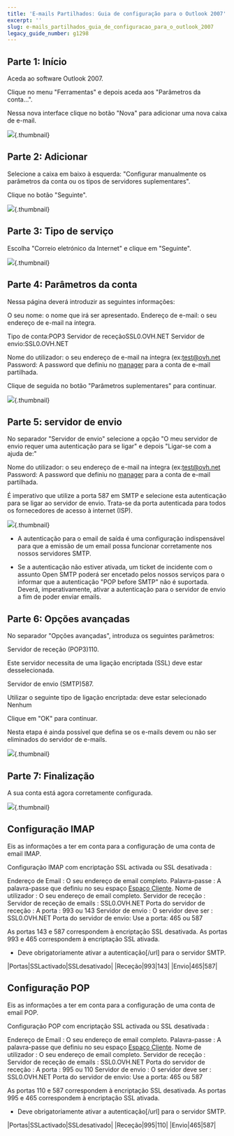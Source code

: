 ```yaml
---
title: 'E-mails Partilhados: Guia de configuração para o Outlook 2007'
excerpt: ''
slug: e-mails_partilhados_guia_de_configuracao_para_o_outlook_2007
legacy_guide_number: g1298
---
```



## Parte 1: Início
Aceda ao software Outlook 2007.

Clique no menu "Ferramentas" e depois aceda aos "Parâmetros da conta...".

Nessa nova interface clique no botão "Nova" para adicionar uma nova caixa de e-mail.

![](images/img_1238.jpg){.thumbnail}


## Parte 2: Adicionar
Selecione a caixa em baixo à esquerda: "Configurar manualmente os parâmetros da conta ou os tipos de servidores suplementares".

Clique no botão "Seguinte".

![](images/img_1239.jpg){.thumbnail}


## Parte 3: Tipo de serviço
Escolha "Correio eletrónico da Internet" e clique em "Seguinte".

![](images/img_1240.jpg){.thumbnail}


## Parte 4: Parâmetros da conta
Nessa página deverá introduzir as seguintes informações:

O seu nome: o nome que irá ser apresentado.
Endereço de e-mail: o seu endereço de e-mail na íntegra.

Tipo de conta:POP3
Servidor de receçãoSSL0.OVH.NET
Servidor de envio:SSL0.OVH.NET

Nome do utilizador: o seu endereço de e-mail na íntegra (ex:test@ovh.net
Password: A password que definiu no [manager](https://www.ovh.com/managerv3/) para a conta de e-mail partilhada.

Clique de seguida no botão "Parâmetros suplementares" para continuar.

![](images/img_1241.jpg){.thumbnail}


## Parte 5: servidor de envio
No separador "Servidor de envio" selecione a opção "O meu servidor de envio requer uma autenticação para se ligar" e depois "Ligar-se com a ajuda de:"

Nome do utilizador: o seu endereço de e-mail na íntegra (ex:test@ovh.net
Password: A password que definiu no [manager](https://www.ovh.com/managerv3/) para a conta de e-mail partilhada.


É imperativo que utilize a porta 587 em SMTP e selecione esta autenticação para se ligar ao servidor de envio. Trata-se da porta autenticada para todos os fornecedores de acesso à internet (ISP). 

![](images/img_1242.jpg){.thumbnail}

- A autenticação para o email de saída é uma configuração indispensável para que a emissão de um email possa funcionar corretamente nos nossos servidores SMTP.

- Se a autenticação não estiver ativada, um ticket de incidente com o assunto Open SMTP poderá ser encetado pelos nossos serviços para o informar que a autenticação "POP before SMTP" não é suportada. Deverá, imperativamente, ativar a autenticação para o servidor de envio a fim de poder enviar emails.




## Parte 6: Opções avançadas
No separador "Opções avançadas", introduza os seguintes parâmetros:

Servidor de receção (POP3)110.

Este servidor necessita de uma ligação encriptada (SSL) deve estar desselecionada.

Servidor de envio (SMTP)587.

Utilizar o seguinte tipo de ligação encriptada: deve estar selecionado Nenhum

Clique em "OK" para continuar.

Nesta etapa é ainda possível que defina se os e-mails devem ou não ser eliminados do servidor de e-mails.

![](images/img_1243.jpg){.thumbnail}


## Parte 7: Finalização
A sua conta está agora corretamente configurada.

![](images/img_1244.jpg){.thumbnail}


## Configuração IMAP
Eis as informações a ter em conta para a configuração de uma conta de email IMAP.

Configuração IMAP com encriptação SSL activada ou SSL desativada : 

Endereço de Email : O seu endereço de email completo.
Palavra-passe : A palavra-passe que definiu no seu espaço [Espaço Cliente](https://www.ovh.com/managerv3/).
Nome de utilizador : O seu endereço de email completo.
Servidor de receção : Servidor de receção de emails : SSL0.OVH.NET
Porta do servidor de receção : A porta : 993 ou 143
Servidor de envio : O servidor deve ser : SSL0.OVH.NET
Porta do servidor de envio: Use a porta: 465 ou 587

As portas 143 e 587 correspondem à encriptação SSL desativada.
As portas 993 e 465 correspondem à encriptação SSL ativada.


- Deve obrigatoriamente ativar a  autenticação[/url] para o servidor SMTP.


|Portas|SSLactivado|SSLdesativado|
|Receção|993|143|
|Envio|465|587|




## Configuração POP
Eis as informações a ter em conta para a configuração de uma conta de email POP.

Configuração POP com encriptação SSL activada ou SSL desativada : 

Endereço de Email : O seu endereço de email completo.
Palavra-passe : A palavra-passe que definiu no seu espaço [Espaço Cliente](https://www.ovh.com/managerv3/).
Nome de utilizador : O seu endereço de email completo.
Servidor de receção : Servidor de receção de emails : SSL0.OVH.NET
Porta do servidor de receção : A porta : 995 ou 110
Servidor de envio : O servidor deve ser : SSL0.OVH.NET
Porta do servidor de envio: Use a porta: 465 ou 587

As portas 110 e 587 correspondem à encriptação SSL desativada.
As portas 995 e 465 correspondem à encriptação SSL ativada.


- Deve obrigatoriamente ativar a  autenticação[/url] para o servidor SMTP.


|Portas|SSLactivado|SSLdesativado|
|Receção|995|110|
|Envio|465|587|



